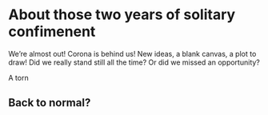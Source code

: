 # About those two years of solitary confimenent
We’re almost out! Corona is behind us! New ideas, a blank canvas, a plot to draw! Did we really stand still all the time? Or did we missed an opportunity?

A torn 

## Back to normal?
